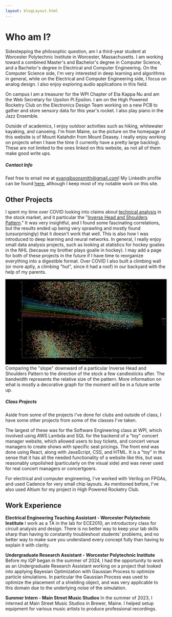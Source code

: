 ```yaml
---
layout: blogLayout.html
---
```


# Who am I?

Sidestepping the philosophic question, am I a third-year student at Worcester Polytechnic Institute in Worcester, Massachusetts. I am working toward a combined Master's and Bachelor's degree in Computer Science, and a Bachelor's degree in Electrical and Computer Engineering. On the Computer Science side, I'm very interested in deep learning and algorithms in general, while on the Electrical and Computer Engineering side, I focus on analog design. I also enjoy exploring audio applications in this field.

On campus I am a treasurer for the WPI Chapter of Eta Kappa Nu and am the Web Secretary for Upsilon Pi Epsilon. I am on the High Powered Rocketry Club on the Electronics Design Team working on a new PCB to gather and store sensory data for this year's rocket. I also play piano in the Jazz Ensemble.

Outside of academics, I enjoy outdoor activities such as hiking, whitewater kayaking, and canoeing. I'm from Maine, so the picture on the homepage of this website is of Mount Katahdin from Mount Deasey. I really enjoy working on projects when I have the time (I currently have a pretty large backlog). These are not limited to the ones linked on this website, as not all of them make good write ups. 

##### Contact Info

Feel free to email me at evangibsonsmith@gmail.com!
My LinkedIn profile can be found [here](https://www.linkedin.com/in/evangibsonsmith/), although I keep most of my notable work on this site.

## Other Projects

I spent my time over COVID looking into claims about [technical analysis](https://www.investopedia.com/terms/t/technicalanalysis.asp) in the stock market, and it particular the "[Inverse Head and Shoulders Pattern](https://www.investopedia.com/terms/i/inverseheadandshoulders.asp)." It was very insightful, and I found some fascinating correlations, but the results ended up being very sprawling and mostly found (unsurprisingly) that it doesn't work that well. This is also how I was introduced to deep learning and neural networks. In general, I really enjoy small data analysis projects, such as looking at statistics for hockey goalies in the NHL (because my brother plays goalie in hockey). I may add a page for both of these projects in the future if I have time to reorganize everything into a digestible format. Over COVID I also built a climbing wall (or more aptly, a climbing "hut", since it had a roof) in our backyard with the help of my parents. 

<div class="animation-container with-note"  style="width: 100%; height: auto;">
<img src="/images/NecklineAngleToProfit.png" alt="Inverse Head and Shoulders Neckline Angle to Profit Graph">
</div>

<div class="note">Comparing the "slope" downward of a particular Inverse Head and Shoulders Pattern to the direction of the stock a few candlesticks after. The bandwidth represents the relative size of the pattern. More information on what is mostly a decorative graph for the moment will be in a future write up. </div>

##### Class Projects
Aside from some of the projects I've done for clubs and outside of class, I have some other projects from some of the classes I've taken.

The largest of these was for the Software Engineering class at WPI, which involved using AWS Lambda and SQL for the backend of a "toy" concert manager website, which allowed users to buy tickets, and concert venue managers to create shows with specific seat pricings. The front end was done using React, along with JavaScript, CSS, and HTML. It is a "toy" in the sense that it has all the needed functionality of a website like this, but was reasonably unpolished (particularly on the visual side) and was never used for real concert managers or concertgoers.

For electrical and computer engineering, I've worked with Verilog on FPGAs, and used Cadence for very small chip layouts. As mentioned before, I've also used Altium for my project in High Powered Rocketry Club.

## Work Experience 

**Electrical Engineering Teaching Assistant - Worcester Polytechnic Institute**
I work as a TA in the lab for ECE2010, an introductory class for circuit analysis and design. 
There is no better way to keep your lab skills sharp than having to constantly troubleshoot students' problems, and no better way to make sure you understand every concept fully than having to explain it with clarity.

**Undergraduate Research Assistant - Worcester Polytechnic Institute**
Before my IQP began in the summer of 2024, I had the opportunity to work as an Undergraduate Research Assistant working on a project that looked into applying Bayesian Optimization with Gaussian Process to optimize particle simulations. In particular the Gaussian Process was used to optimize the placement of a shielding object, and was very applicable to this domain due to the underlying noise of the simulation.

**Summer Intern - Main Street Music Studios**
In the summer of 2023, I interned at Main Street Music Studios in Brewer, Maine. I helped setup equipment for various music artists to produce professional recordings.  





